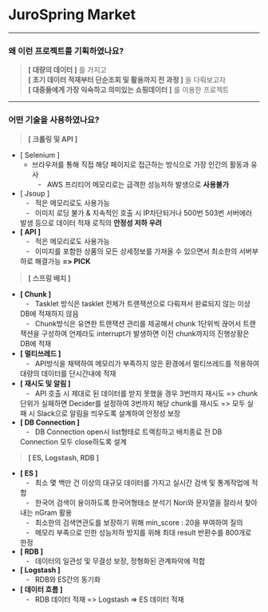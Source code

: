 # JuroSpring Market
------------
### 왜 이런 프로젝트를 기획하였나요?
> **[ 대량의 데이터 ]** 를 가지고<br/>
> **[ 초기 데이터 적재부터 단순조회 및 활용까지 전 과정 ]** 을 다뤄보고자<br/>
> **[ 대중들에게 가장 익숙하고 의미있는 쇼핑데이터 ]** 를 이용한 프로젝트<br/>
------------
### 어떤 기술을 사용하였나요?
> **[ 크롤링 및 API ]**
+ [ Selenium ] 
  + 브라우저를 통해 직접 해당 페이지로 접근하는 방식으로 가장 인간의 활동과 유사<br/>&nbsp;&nbsp;&nbsp;-&nbsp;&nbsp;&nbsp;AWS 프리티어 메모리로는 급격한 성능저하 발생으로 **사용불가** <br/>
+ [ Jsoup ] <br/>&nbsp;&nbsp;&nbsp;-&nbsp;&nbsp;&nbsp;적은 메모리로도 사용가능<br/>&nbsp;&nbsp;&nbsp;-&nbsp;&nbsp;&nbsp;이미지 로딩 불가 & 지속적인 호출 시 IP차단되거나 500번 503번 서버에러 발생 등으로 데이터 적재 로직의 **안정성 저하 우려** <br/>
+ **[ API ]** <br/>&nbsp;&nbsp;&nbsp;-&nbsp;&nbsp;&nbsp;적은 메모리로도 사용가능<br/>&nbsp;&nbsp;&nbsp;-&nbsp;&nbsp;&nbsp;이미지를 포함한 상품의 모든 상세정보를 가져올 수 있으면서 최소한의 서버부하로 해결가능 **=> PICK** <br/>
> **[ 스프링 배치 ]**
+ **[ Chunk ]** <br/>&nbsp;&nbsp;&nbsp;-&nbsp;&nbsp;&nbsp;Tasklet 방식은 tasklet 전체가 트랜잭션으로 다뤄져서 완료되지 않는 이상 DB에 적재하지 않음<br/>&nbsp;&nbsp;&nbsp;-&nbsp;&nbsp;&nbsp;Chunk방식은 유연한 트랜잭션 관리를 제공해서 chunk 1단위씩 끊어서 트랜잭션을 구성하여 언제라도 interrupt가 발생하면 이전 chunk까지의 진행상황은 DB에 적재<br/>
+ **[ 멀티쓰레드 ]** <br/>&nbsp;&nbsp;&nbsp;-&nbsp;&nbsp;&nbsp;API방식을 채택하여 메모리가 부족하지 않은 환경에서 멀티쓰레드를 적용하여 대량의 데이터를 단시간내에 적재<br/>
+ **[ 재시도 및 알림 ]** <br/>&nbsp;&nbsp;&nbsp;-&nbsp;&nbsp;&nbsp;API 호출 시 제대로 된 데이터를 받지 못했을 경우 3번까지 재시도 => chunk단위가 실패하면 Decider를 설정하여 3번까지 해당 chunk를 재시도 => 모두 실패 시 Slack으로 알림을 띄우도록 설계하여 안정성 보장<br/>
+ **[ DB Connection ]** <br/>&nbsp;&nbsp;&nbsp;-&nbsp;&nbsp;&nbsp;DB Connection open시 list형태로 트랙킹하고 배치종료 전 DB Connection 모두 close하도록 설계<br/>
> **[ ES, Logstash, RDB ]**
+ **[ ES ]** <br/>&nbsp;&nbsp;&nbsp;-&nbsp;&nbsp;&nbsp;최소 몇 백만 건 이상의 대규모 데이터를 가지고 실시간 검색 및 통계작업에 적합<br/>&nbsp;&nbsp;&nbsp;-&nbsp;&nbsp;&nbsp;한국어 검색이 용이하도록 한국어형태소 분석기 Nori와 문자열을 잘라서 찾아내는 nGram 활용<br/>&nbsp;&nbsp;&nbsp;-&nbsp;&nbsp;&nbsp;최소한의 검색연관도를 보장하기 위해 min_score : 20을 부여하여 질의<br/>&nbsp;&nbsp;&nbsp;-&nbsp;&nbsp;&nbsp;메모리 부족으로 인한 성능저하 방지를 위해 최대 result 반환수를 800개로 한정<br/>
+ **[ RDB ]** <br/>&nbsp;&nbsp;&nbsp;-&nbsp;&nbsp;&nbsp;데이터의 일관성 및 무결성 보장, 정형화된 관계파악에 적합<br/>
+ **[ Logstash ]** <br/>&nbsp;&nbsp;&nbsp;-&nbsp;&nbsp;&nbsp;RDB와 ES간의 동기화<br/>
+ **[ 데이터 흐름 ]** <br/>&nbsp;&nbsp;&nbsp;-&nbsp;&nbsp;&nbsp;RDB 데이터 적재 => Logstash => ES 데이터 적재<br/>
